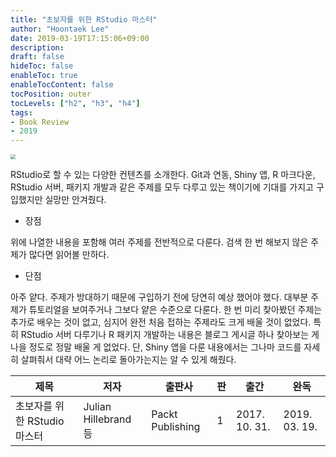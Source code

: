 ```yaml
---
title: "초보자를 위한 RStudio 마스터"
author: "Hoontaek Lee"
date: 2019-03-19T17:15:06+09:00
description:
draft: false
hideToc: false
enableToc: true
enableTocContent: false
tocPosition: outer
tocLevels: ["h2", "h3", "h4"]
tags:
- Book Review
- 2019
---
```


<img src="https://image.aladin.co.kr/product/11979/97/cover500/k852531533_1.jpg" style="zoom:50%;" />



RStudio로 할 수 있는 다양한 컨텐츠를 소개한다. Git과 연동, Shiny 앱, R 마크다운, RStudio 서버, 패키지 개발과 같은 주제를 모두 다루고 있는 책이기에 기대를 가지고 구입했지만 실망만 안겨줬다.

- 장점

위에 나열한 내용을 포함해 여러 주제를 전반적으로 다룬다. 검색 한 번 해보지 않은 주제가 많다면 읽어볼 만하다.

- 단점

아주 얕다. 주제가 방대하기 때문에 구입하기 전에 당연히 예상 했어야 했다. 대부분 주제가 튜토리얼을 보여주거나 그보다 얕은 수준으로 다룬다. 한 번 미리 찾아봤던 주제는 추가로 배우는 것이 없고, 심지어 완전 처음 접하는 주제라도 크게 배울 것이 없었다. 특히 RStudio 서버 다루기나 R 패키지 개발하는 내용은 블로그 게시글 하나 찾아보는 게 나을 정도로 정말 배울 게 없었다. 단, Shiny 앱을 다룬 내용에서는 그나마 코드를 자세히 살펴줘서 대략 어느 논리로 돌아가는지는 알 수 있게 해줬다.

| 제목                         | 저자                 | 출판사           | 판   | 출간          | 완독          |
| ---------------------------- | -------------------- | ---------------- | ---- | ------------- | ------------- |
| 초보자를 위한 RStudio 마스터 | Julian Hillebrand 등 | Packt Publishing | 1    | 2017. 10. 31. | 2019. 03. 19. |